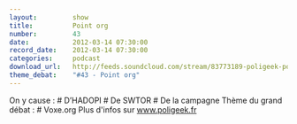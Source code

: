 ```yaml
---
layout:         show
title:          Point org
number:         43
date:           2012-03-14 07:30:00
record_date:    2012-03-14 07:30:00
categories:     podcast
download_url:   http://feeds.soundcloud.com/stream/83773189-poligeek-poligeek43.mp3
theme_debat:    "#43 - Point org"
---
```



On y cause : # D’HADOPI # De SWTOR # De la campagne Thème du grand débat : # Voxe.org Plus d'infos sur www.poligeek.fr

